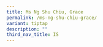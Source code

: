 ```yaml
---
title: Ms Ng Shu Chiu, Grace​​
permalink: /ms-ng-shu-chiu-grace/
variant: tiptap
description: ""
third_nav_title: IS
---
```


